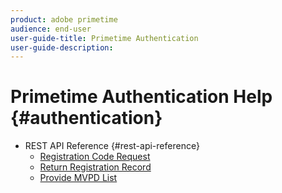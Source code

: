 ```yaml
---
product: adobe primetime
audience: end-user
user-guide-title: Primetime Authentication
user-guide-description: 
---
```


# Primetime Authentication Help {#authentication}

+ REST API Reference {#rest-api-reference}
  + [Registration Code Request](/help/authentication/registration-code-request.md)
  + [Return Registration Record](/help/authentication/return-registration-record.md)
  + [Provide MVPD List](/help/authentication/provide-mvpd-list.md)



